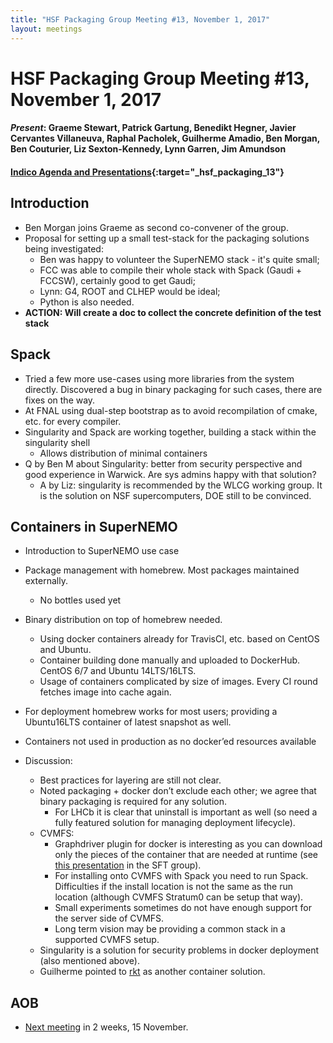 ```yaml
---
title: "HSF Packaging Group Meeting #13, November 1, 2017"
layout: meetings
---
```


# HSF Packaging Group Meeting #13, November 1, 2017

#### _Present_: Graeme Stewart, Patrick Gartung, Benedikt Hegner, Javier Cervantes Villaneuva, Raphal Pacholek, Guilherme Amadio, Ben Morgan, Ben Couturier, Liz Sexton-Kennedy, Lynn Garren, Jim Amundson

#### [Indico Agenda and Presentations](https://indico.cern.ch/event/674780/){:target="\_hsf_packaging_13"}

## Introduction

- Ben Morgan joins Graeme as second co-convener of the group.
- Proposal for setting up a small test-stack for the packaging solutions being
  investigated:
  - Ben was happy to volunteer the SuperNEMO stack - it's quite small;
  - FCC was able to compile their whole stack with Spack (Gaudi + FCCSW),
    certainly good to get Gaudi;
  - Lynn: G4, ROOT and CLHEP would be ideal;
  - Python is also needed.
- **ACTION: Will create a doc to collect the concrete definition of the test
  stack**

## Spack

- Tried a few more use-cases using more libraries from the system directly.
  Discovered a bug in binary packaging for such cases, there are fixes on the
  way.
- At FNAL using dual-step bootstrap as to avoid recompilation of cmake, etc. for
  every compiler.
- Singularity and Spack are working together, building a stack within the
  singularity shell
  - Allows distribution of minimal containers
- Q by Ben M about Singularity: better from security perspective and good
  experience in Warwick. Are sys admins happy with that solution?
  - A by Liz: singularity is recommended by the WLCG working group. It is the
    solution on NSF supercomputers, DOE still to be convinced.

## Containers in SuperNEMO

- Introduction to SuperNEMO use case
- Package management with homebrew. Most packages maintained externally.
  - No bottles used yet
- Binary distribution on top of homebrew needed.
  - Using docker containers already for TravisCI, etc. based on CentOS and
    Ubuntu.
  - Container building done manually and uploaded to DockerHub. CentOS 6/7 and
    Ubuntu 14LTS/16LTS.
  - Usage of containers complicated by size of images. Every CI round fetches
    image into cache again.
- For deployment homebrew works for most users; providing a Ubuntu16LTS
  container of latest snapshot as well.
- Containers not used in production as no docker’ed resources available

- Discussion:
  - Best practices for layering are still not clear.
  - Noted packaging + docker don’t exclude each other; we agree that binary
    packaging is required for any solution.
    - For LHCb it is clear that uninstall is important as well (so need a fully
      featured solution for managing deployment lifecycle).
  - CVMFS:
    - Graphdriver plugin for docker is interesting as you can download only the
      pieces of the container that are needed at runtime (see
      [this presentation](https://indico.cern.ch/event/673223/contributions/2754513/attachments/1540835/2416224/slides.pdf)
      in the SFT group).
    - For installing onto CVMFS with Spack you need to run Spack. Difficulties
      if the install location is not the same as the run location (although
      CVMFS Stratum0 can be setup that way).
    - Small experiments sometimes do not have enough support for the server side
      of CVMFS.
    - Long term vision may be providing a common stack in a supported CVMFS
      setup.
  - Singularity is a solution for security problems in docker deployment (also
    mentioned above).
  - Guilherme pointed to [rkt](https://coreos.com/rkt/) as another container
    solution.

## AOB

- [Next meeting](https://indico.cern.ch/event/678307/) in 2 weeks, 15 November.
